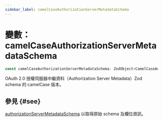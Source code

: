 ```yaml
---
sidebar_label: camelCaseAuthorizationServerMetadataSchema
---
```


# 變數：camelCaseAuthorizationServerMetadataSchema

```ts
const camelCaseAuthorizationServerMetadataSchema: ZodObject<CamelCaseAuthorizationServerMetadata>;
```

OAuth 2.0 授權伺服器中繼資料（Authorization Server Metadata）Zod schema 的 camelCase 版本。

## 參見 {#see}

[authorizationServerMetadataSchema](/references/js/variables/authorizationServerMetadataSchema.md) 以取得原始 schema 及欄位資訊。